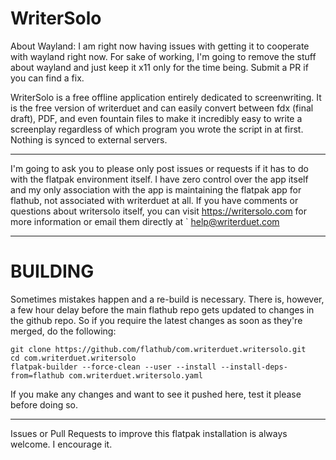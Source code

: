 # WriterSolo

About Wayland: I am right now having issues with getting it to cooperate with wayland right now. For sake of working, I'm going to remove the stuff about wayland and just keep it x11 only for the time being. Submit a PR if you can find a fix.

WriterSolo is a free offline application entirely dedicated to screenwriting. It is the free version of writerduet and can easily convert between fdx (final draft), PDF, and even fountain files to make it incredibly easy to write a screenplay regardless of which program you wrote the script in at first. Nothing is synced to external servers.

---

I'm going to ask you to please only post issues or requests if it has to do with the flatpak environment itself. I have zero control over the app itself and my only association with the app is maintaining the flatpak app for flathub, not associated with writerduet at all. If you have comments or questions about writersolo itself, you can visit https://writersolo.com for more information or email them directly at `
help@writerduet.com

---

# BUILDING
Sometimes mistakes happen and a re-build is necessary. There is, however, a few hour delay before the main flathub repo gets updated to changes in the github repo. So if you require the latest changes as soon as they're merged, do the following:  

```
git clone https://github.com/flathub/com.writerduet.writersolo.git  
cd com.writerduet.writersolo  
flatpak-builder --force-clean --user --install --install-deps-from=flathub com.writerduet.writersolo.yaml  
```

If you make any changes and want to see it pushed here, test it please before doing so.

---

Issues or Pull Requests to improve this flatpak installation is always welcome. I encourage it.
